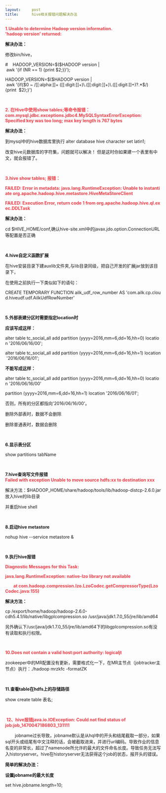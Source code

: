 ```yaml
---
layout:     post
title:      hive相关报错问题解决办法
---
```

<div id="article_content" class="article_content clearfix csdn-tracking-statistics" data-pid="blog" data-mod="popu_307" data-dsm="post">
								            <link rel="stylesheet" href="https://csdnimg.cn/release/phoenix/template/css/ck_htmledit_views-f76675cdea.css">
						<div class="htmledit_views" id="content_views">
                <p><span style="color:#f33b45;"><strong>1.Unable to determine Hadoop version information. 'hadoop version' returned:</strong></span></p>

<p><strong>解决办法：</strong></p>

<p>修改bin/hive，</p>

<p>#    HADOOP_VERSION=$($HADOOP version | awk '{if (NR == 1) {print $2;}}');</p>

<p>HADOOP_VERSION=$($HADOOP version | awk '{if($0 ~ /[[:alpha:]]+ ([[:digit:]]+)\.([[:digit:]]+)\.([[:digit:]]+)?.*$/){print  $2};}')</p>

<p> </p>

<p><span style="color:#f33b45;"><strong>2. 在Hive中使用show tables;等命令报错：com.mysql.jdbc.exceptions.jdbc4.MySQLSyntaxErrorException: Specified key was too long; max key length is 767 bytes</strong></span></p>

<p><strong>解决办法：</strong> </p>

<p>到mysql中的hive数据库里执行 alter database hive character set latin1;</p>

<p>改变hive元数据库的字符集，问题就可以解决！ 但是这时你如果建一个表里有中文，就会报错了。</p>

<p> </p>

<p><span style="color:#f33b45;"><strong>3.hive show tables; 报错：</strong></span></p>

<p><span style="color:#f33b45;"><strong>FAILED: Error in metadata: java.lang.RuntimeException: Unable to instantiate org.apache.hadoop.hive.metastore.HiveMetaStoreClient</strong></span></p>

<p><span style="color:#f33b45;"><strong>FAILED: Execution Error, return code 1 from org.apache.hadoop.hive.ql.exec.DDLTask</strong></span></p>

<p><strong>解决办法：</strong></p>

<p>cd $HIVE_HOME/conf,确认hive-site.xml中的javax.jdo.option.ConnectionURL等配置是否正确</p>

<p> </p>

<p><strong>4.hive自定义函数扩展</strong></p>

<p>在hive安装目录下建auxlib文件夹,与lib目录同级，把自己开发的扩展jar放到该目录下，</p>

<p>在使用之前执行一下类似如下的语句：</p>

<p>CREATE TEMPORARY FUNCTION ailk_udf_row_number AS 'com.ailk.cp.cloud.hiveudf.udf.AilkUdfRowNumber'</p>

<p> </p>

<p><strong>5.外部表建分区时需要指定location时</strong></p>

<p><strong>应该写成这样：</strong></p>

<p>alter table tc_social_all add partition (yyyy=2016,mm=6,dd=16,hh=0) location '2016/06/16/00';</p>

<p>alter table tc_social_all add partition (yyyy=2016,mm=6,dd=16,hh=1) location '2016/06/16/01';</p>

<p><strong>不能写成这样：</strong></p>

<p>alter table tc_social_all add partition (yyyy=2016,mm=6,dd=16,hh=0) location '2016/06/16/00'</p>

<p>partition (yyyy=2016,mm=6,dd=16,hh=1) location '2016/06/16/01';</p>

<p>否则，所有的分区都指向'2016/06/16/00'。</p>

<p>删除外部表时，数据不会删除</p>

<p>删除普通表时，数据会删除</p>

<p> </p>

<p><strong>6.显示表分区</strong></p>

<p>show partitions tabName</p>

<p> </p>

<p><strong>7.hive查询写文件报错<span style="color:#f33b45;">Failed with exception Unable to move source hdfs:xx to destination xxx</span></strong></p>

<p>解决方法：$HADOOP_HOME/share/hadoop/tools/lib/hadoop-distcp-2.6.0.jar放入hive的lib目录</p>

<p>并重启hive shell</p>

<p> </p>

<p><strong>8.启动hive metastore</strong></p>

<p>nohup hive --service metastore &amp;</p>

<p> </p>

<p><strong>9.执行hive报错</strong></p>

<p><span style="color:#f33b45;"><strong>Diagnostic Messages for this Task:</strong></span></p>

<p><span style="color:#f33b45;"><strong>java.lang.RuntimeException: native-lzo library not available</strong></span></p>

<p><span style="color:#f33b45;"><strong>        at com.hadoop.compression.lzo.LzoCodec.getCompressorType(LzoCodec.java:155)</strong></span></p>

<p><strong>解决方法：</strong></p>

<p>cp /export/home/hadoop/hadoop-2.6.0-cdh5.4.1/lib/native/libgplcompression.so /usr/java/jdk1.7.0_55/jre/lib/amd64</p>

<p>另外确认下/usr/java/jdk1.7.0_55/jre/lib/amd64下的libgplcompression.so有没有读取和执行权限。</p>

<p> </p>

<p><span style="color:#f33b45;"><strong>10.Does not contain a valid host:port authority: logicaljt</strong></span></p>

<p>zookeeper中的MR配置没有更新，需要格式化一下，在MR主节点（jobtracker主节点）执行：./hadoop mrzkfc -formatZK</p>

<p> </p>

<p><strong>11.查看table在hdfs上的存储路径</strong></p>

<p>show create table 表名;</p>

<p> </p>

<p><span style="color:#f33b45;"> <strong>12、hive报错java.io.IOException: Could not find status of job:job_1470047186803_131111</strong></span></p>

<p>        jobname过长导致，jobname默认是从hql中的开头和结尾截取一部分，如果sql开头或结尾有中文注释的话，会被截取进来，并进行url编码。导致作业的信息名变的非常长，超过了namenode所允许的最大的文件命名长度。导致任务无法写入historyserver。hive在historyserver无法获得这个job的状态，报开头的错误。</p>

<p><strong>简单的解决办法：</strong></p>

<p><strong>设置jobname的最大长度</strong></p>

<p>set hive.jobname.length=10;</p>            </div>
                </div>